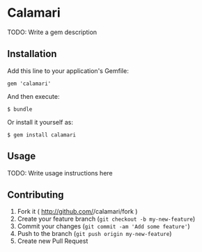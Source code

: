 # Calamari

TODO: Write a gem description

## Installation

Add this line to your application's Gemfile:

    gem 'calamari'

And then execute:

    $ bundle

Or install it yourself as:

    $ gem install calamari

## Usage

TODO: Write usage instructions here

## Contributing

1. Fork it ( http://github.com/<my-github-username>/calamari/fork )
2. Create your feature branch (`git checkout -b my-new-feature`)
3. Commit your changes (`git commit -am 'Add some feature'`)
4. Push to the branch (`git push origin my-new-feature`)
5. Create new Pull Request
